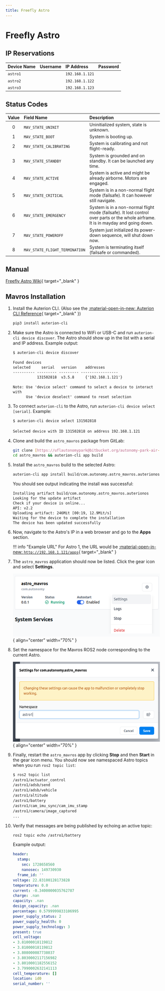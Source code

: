 ```yaml
---
title: Freefly Astro
---
```


# Freefly Astro

## IP Reservations

| Device Name | Username | IP Address    | Password |
| :---------- | :------- | :------------ | :------- |
| `astro1`    |          | `192.168.1.121` |          |
| `astro2`    |          | `192.168.1.122` |          |
| `astro3`    |          | `192.168.1.123` |          |

## Status Codes

| Value | Field Name                 | Description                                                                                       |
| :---: | :------------------------- | :------------------------------------------------------------------------------------------------ |
|   0   | `MAV_STATE_UNINIT`         | Uninitialized system, state is unknown.                                                           |
|   1   | `MAV_STATE_BOOT`           | System is booting up.                                                                             |
|   2   | `MAV_STATE_CALIBRATING`    | System is calibrating and not flight-ready.                                                       |
|   3   | `MAV_STATE_STANDBY`        | System is grounded and on standby. It can be launched any time.                                   |
|   4   | `MAV_STATE_ACTIVE`         | System is active and might be already airborne. Motors are engaged.                               |
|   5   | `MAV_STATE_CRITICAL`       | System is in a non-normal flight mode (failsafe). It can however still navigate.                  |
|   6   | `MAV_STATE_EMERGENCY`      | System is in a non-normal flight mode (failsafe). It lost control over parts or the whole airframe. It is in mayday and going down. |
|   7   | `MAV_STATE_POWEROFF`       | System just initialized its power-down sequence, will shut down now.                              |
|   8   | `MAV_STATE_FLIGHT_TERMINATION` | System is terminating itself (failsafe or commanded).                                           |

## Manual

[Freefly Astro Wiki](https://freefly.gitbook.io/astro-public){ target="_blank" }

## Mavros Installation

1.  Install the Auterion CLI. (Also see the [:material-open-in-new: Auterion CLI Reference](https://docs.auterion.com/app-development/resources/auterion-cli){ target="_blank" })
    ```bash
    pip3 install auterion-cli
    ```

2.  Make sure the Astro is connected to WiFi or USB-C and run `auterion-cli device discover`. The Astro should show up in the list with a serial and IP address. Example output:
    ```text
    $ auterion-cli device discover

    Found devices
    selected     serial   version    addresses
    ---------- --------- --------- -----------------
               131502818  v3.5.8     {'192.168.1.121'}

    Note: Use 'device select' command to select a device to interact with
          Use 'device deselect' command to reset selection
    ```

3.  To connect `auterion-cli` to the Astro, run `auterion-cli device select [serial]`. Example:
    ```bash
    $ auterion-cli device select 131502818

    Selected device with ID 131502818 on address 192.168.1.121
    ```

4.  Clone and build the `astro_mavros` package from GitLab:
    ```bash
    git clone [https://uflautonomypark@bitbucket.org/autonomy-park-air-team/astro_mavros.git](https://uflautonomypark@bitbucket.org/autonomy-park-air-team/astro_mavros.git)
    cd astro_mavros && auterion-cli app build
    ```

5.  Install the `astro_mavros` build to the selected Astro:
    ```bash
    auterion-cli app install build/com.autonomy.astro_mavros.auterionos
    ```
    You should see output indicating the install was successful:
    ```text
    Installing artifact build/com.autonomy.astro_mavros.auterionos
    Looking for the update artifact
    Check if your device is online...
    API: v2.2
    Uploading artifact: 246Mit [00:19, 12.9Mit/s]
    Waiting for the device to complete the installation
    The device has been updated successfully
    ```

6.  Now, navigate to the Astro's IP in a web browser and go to the **Apps** section.

    !!! info "Example URL"
        For Astro 1, the URL would be [:material-open-in-new: `http://192.168.1.121/apps`](http://192.168.1.121/apps){ target="_blank" }

7.  The `astro_mavros` application should now be listed. Click the gear icon and select **Settings**.

    ![Astro Mavros Settings](../images/freefly/astro_mavros_settings.png){ align="center" width="70%" }

8.  Set the namespace for the Mavros ROS2 node corresponding to the current Astro.

    ![Astro Mavros Namespace](../images/freefly/astro_mavros_ns.png){ align="center" width="70%" }

9.  Finally, restart the `astro_mavros` app by clicking **Stop** and then **Start** in the gear icon menu. You should now see namespaced Astro topics when you run `ros2 topic list`:
    ```bash
    $ ros2 topic list
    /astro1/actuator_control
    /astro1/adsb/send
    /astro1/adsb/vehicle
    /astro1/altitude
    /astro1/battery
    /astro1/cam_imu_sync/cam_imu_stamp
    /astro1/camera/image_captured
    ...
    ```

10. Verify that messages are being published by echoing an active topic:
    ```bash
    ros2 topic echo /astro1/battery
    ```
    Example output:
    ```yaml
    header:
      stamp:
        sec: 1728658560
        nanosec: 149730930
      frame_id: ''
    voltage: 22.83100128173828
    temperature: 0.0
    current: -0.3400000035762787
    charge: .nan
    capacity: .nan
    design_capacity: .nan
    percentage: 0.5799999833106995
    power_supply_status: 2
    power_supply_health: 0
    power_supply_technology: 3
    present: true
    cell_voltage:
    - 3.81000018119812
    - 3.81000018119812
    - 3.808000087738037
    - 3.8030002117156982
    - 3.8010001182556152
    - 3.7990002632141113
    cell_temperature: []
    location: id0
    serial_number: ''
    ```